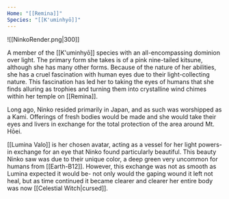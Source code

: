 ```yaml
---
Home: "[[Remina]]"
Species: "[[K'uminhyō]]"
---
```

![[NinkoRender.png|300]]

A member of the [[K'uminhyō]] species with an all-encompassing dominion over light. The primary form she takes is of a pink nine-tailed kitsune, although she has many other forms. Because of the nature of her abilities, she has a cruel fascination with human eyes due to their light-collecting nature. This fascination has led her to taking the eyes of humans that she finds alluring as trophies and turning them into crystalline wind chimes within her temple on [[Remina]]. 

Long ago, Ninko resided primarily in Japan, and as such was worshipped as a Kami. Offerings of fresh bodies would be made and she would take their eyes and livers in exchange for the total protection of the area around Mt. Hōei.

[[Lumina Valo]] is her chosen avatar, acting as a vessel for her light powers- in exchange for an eye that Ninko found particularly beautiful. This beauty Ninko saw was due to their unique color, a deep green very uncommon for humans from [[Earth-B12]]. However, this exchange was not as smooth as Lumina expected it would be- not only would the gaping wound it left not heal, but as time continued it became clearer and clearer her entire body was now [[Celestial Witch|cursed]].